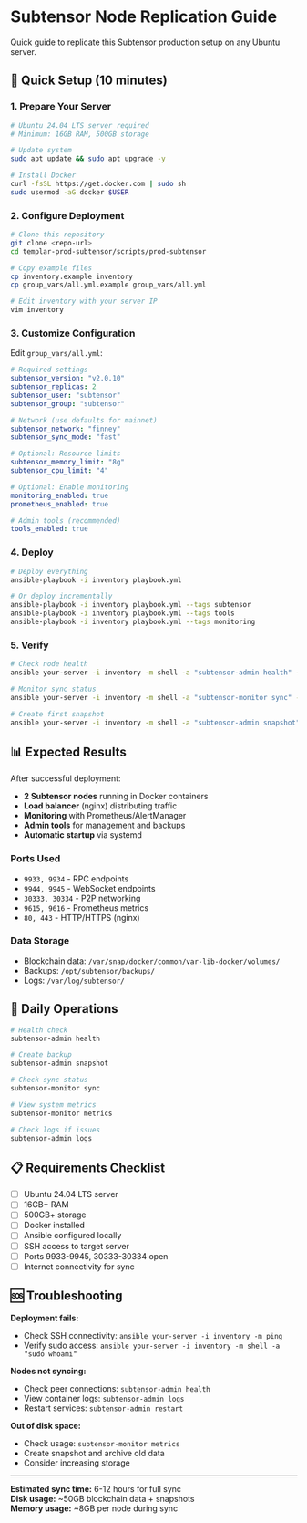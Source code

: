 # Subtensor Node Replication Guide

Quick guide to replicate this Subtensor production setup on any Ubuntu server.

## 🚀 Quick Setup (10 minutes)

### 1. Prepare Your Server

```bash
# Ubuntu 24.04 LTS server required
# Minimum: 16GB RAM, 500GB storage

# Update system
sudo apt update && sudo apt upgrade -y

# Install Docker
curl -fsSL https://get.docker.com | sudo sh
sudo usermod -aG docker $USER
```

### 2. Configure Deployment

```bash
# Clone this repository
git clone <repo-url>
cd templar-prod-subtensor/scripts/prod-subtensor

# Copy example files
cp inventory.example inventory
cp group_vars/all.yml.example group_vars/all.yml

# Edit inventory with your server IP
vim inventory
```

### 3. Customize Configuration

Edit `group_vars/all.yml`:

```yaml
# Required settings
subtensor_version: "v2.0.10"
subtensor_replicas: 2
subtensor_user: "subtensor"
subtensor_group: "subtensor"

# Network (use defaults for mainnet)
subtensor_network: "finney" 
subtensor_sync_mode: "fast"

# Optional: Resource limits
subtensor_memory_limit: "8g"
subtensor_cpu_limit: "4"

# Optional: Enable monitoring
monitoring_enabled: true
prometheus_enabled: true

# Admin tools (recommended)
tools_enabled: true
```

### 4. Deploy

```bash
# Deploy everything
ansible-playbook -i inventory playbook.yml

# Or deploy incrementally
ansible-playbook -i inventory playbook.yml --tags subtensor
ansible-playbook -i inventory playbook.yml --tags tools
ansible-playbook -i inventory playbook.yml --tags monitoring
```

### 5. Verify

```bash
# Check node health
ansible your-server -i inventory -m shell -a "subtensor-admin health" --become

# Monitor sync status
ansible your-server -i inventory -m shell -a "subtensor-monitor sync" --become

# Create first snapshot
ansible your-server -i inventory -m shell -a "subtensor-admin snapshot" --become
```

## 📊 Expected Results

After successful deployment:

- **2 Subtensor nodes** running in Docker containers
- **Load balancer** (nginx) distributing traffic
- **Monitoring** with Prometheus/AlertManager  
- **Admin tools** for management and backups
- **Automatic startup** via systemd

### Ports Used

- `9933, 9934` - RPC endpoints
- `9944, 9945` - WebSocket endpoints  
- `30333, 30334` - P2P networking
- `9615, 9616` - Prometheus metrics
- `80, 443` - HTTP/HTTPS (nginx)

### Data Storage

- Blockchain data: `/var/snap/docker/common/var-lib-docker/volumes/`
- Backups: `/opt/subtensor/backups/`
- Logs: `/var/log/subtensor/`

## 🔧 Daily Operations

```bash
# Health check
subtensor-admin health

# Create backup
subtensor-admin snapshot

# Check sync status
subtensor-monitor sync

# View system metrics
subtensor-monitor metrics

# Check logs if issues
subtensor-admin logs
```

## 📋 Requirements Checklist

- [ ] Ubuntu 24.04 LTS server
- [ ] 16GB+ RAM
- [ ] 500GB+ storage  
- [ ] Docker installed
- [ ] Ansible configured locally
- [ ] SSH access to target server
- [ ] Ports 9933-9945, 30333-30334 open
- [ ] Internet connectivity for sync

## 🆘 Troubleshooting

**Deployment fails:**

- Check SSH connectivity: `ansible your-server -i inventory -m ping`
- Verify sudo access: `ansible your-server -i inventory -m shell -a "sudo whoami"`

**Nodes not syncing:**

- Check peer connections: `subtensor-admin health`
- View container logs: `subtensor-admin logs`
- Restart services: `subtensor-admin restart`

**Out of disk space:**

- Check usage: `subtensor-monitor metrics`
- Create snapshot and archive old data
- Consider increasing storage

---

**Estimated sync time:** 6-12 hours for full sync  
**Disk usage:** ~50GB blockchain data + snapshots  
**Memory usage:** ~8GB per node during sync
